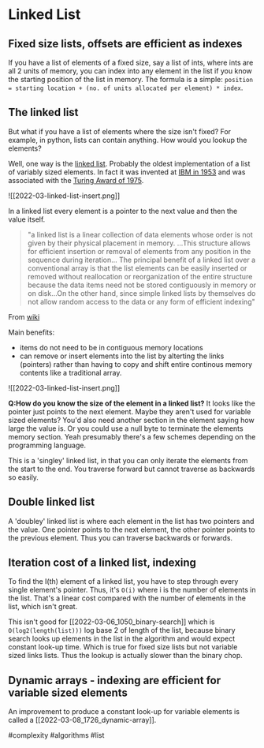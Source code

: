 # Linked List

## Fixed size lists, offsets are efficient as indexes

If you have a list of elements of a fixed size, say a list of ints, where ints are all 2 units of memory, you can index into any element in the list if you know the starting position of the list in memory. The formula is a simple: `position = starting location + (no. of units allocated per element) * index`.

## The linked list

But what if you have a list of elements where the size isn't fixed? For example, in python, lists can contain anything. How would you lookup the elements?

Well, one way is the [linked list](https://en.wikipedia.org/wiki/Linked_list). Probably the oldest implementation of a list of variably sized elements. In fact it was invented at [IBM in 1953](https://iq.opengenus.org/inventor-of-linked-list/) and was associated with the [Turing Award of 1975](https://en.wikipedia.org/wiki/Turing_Award).

![[2022-03-linked-list-insert.png]]

In a linked list every element is a pointer to the next value and then the value itself.

> "a linked list is a linear collection of data elements whose order is not given by their physical placement in memory. ...This structure allows for efficient insertion or removal of elements from any position in the sequence during iteration... The principal benefit of a linked list over a conventional array is that the list elements can be easily inserted or removed without reallocation or reorganization of the entire structure because the data items need not be stored contiguously in memory or on disk...On the other hand, since simple linked lists by themselves do not allow random access to the data or any form of efficient indexing"

From [wiki](https://en.wikipedia.org/wiki/Linked_list)

Main benefits:

- items do not need to be in contiguous memory locations
- can remove or insert elements into the list by alterting the links (pointers) rather than having to copy and shift entire continous memory contents like a traditional array.

![[2022-03-linked-list-insert.png]]

**Q:How do you know the size of the element in a linked list?** It looks like the pointer just points to the next element. Maybe they aren't used for variable sized elements? You'd also need another section in the element saying how large the value is. Or you could use a null byte to terminate the elements memory section. Yeah presumably there's a few schemes depending on the programming language.

This is a 'singley' linked list, in that you can only iterate the elements from the start to the end. You traverse forward but cannot traverse as backwards so easily.

## Double linked list

A 'doubley' linked list is where each element in the list has two pointers and the value. One pointer points to the next element, the other pointer points to the previous element. Thus you can traverse backwards or forwards.

## Iteration cost of a linked list, indexing

To find the I(th) element of a linked list, you have to step through every single element's pointer. Thus, it's `O(i)` where i is the number of elements in the list. That's a linear cost compared with the number of elements in the list, which isn't great.

This isn't good for [[2022-03-06_1050_binary-search]] which is  `O(log2(length(list)))` log base 2 of length of the list, because binary search looks up elements in the list in the algorithm and would expect constant look-up time. Which is true for fixed size lists but not variable sized links lists. Thus the lookup is actually slower than the binary chop.

## Dynamic arrays - indexing are efficient for variable sized elements

An improvement to produce a constant look-up for variable elements is called a [[2022-03-08_1726_dynamic-array]].

#complexity
#algorithms
#list
